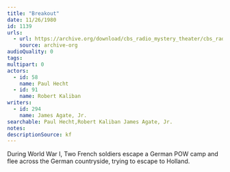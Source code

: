 ```yaml
---
title: "Breakout"
date: 11/26/1980
id: 1139
urls: 
  - url: https://archive.org/download/cbs_radio_mystery_theater/cbs_radio_mystery_theater-1101-1150.zip/cbs_radio_mystery_theater-1101-1150%2Fcbsrmt_1139_breakout.mp3
    source: archive-org
audioQuality: 0
tags: 
multipart: 0
actors:  
  - id: 58
    name: Paul Hecht  
  - id: 91
    name: Robert Kaliban
writers:  
  - id: 294
    name: James Agate, Jr.
searchable: Paul Hecht,Robert Kaliban James Agate, Jr.
notes: 
descriptionSource: kf
---
```

During World War I, Two French soldiers escape a German POW camp and flee across the German countryside, trying to escape to Holland.